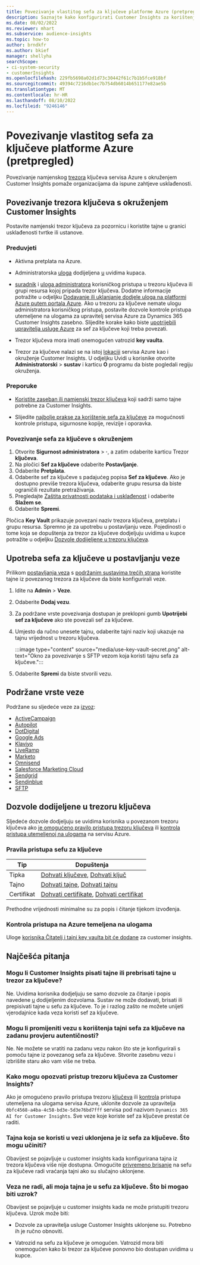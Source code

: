 ```yaml
---
title: Povezivanje vlastitog sefa za ključeve platforme Azure (pretpregled)
description: Saznajte kako konfigurirati Customer Insights za korištenje vlastitog trezora ključeva servisa Azure za upravljanje tajnama.
ms.date: 08/02/2022
ms.reviewer: mhart
ms.subservice: audience-insights
ms.topic: how-to
author: brndkfr
ms.author: bkief
manager: shellyha
searchScope:
- ci-system-security
- customerInsights
ms.openlocfilehash: 229fb5698a02d1d73c30442f61c7b1b5fce918bf
ms.sourcegitcommit: 49394c7216db1ec7b754db6014b651177e82ae5b
ms.translationtype: MT
ms.contentlocale: hr-HR
ms.lasthandoff: 08/10/2022
ms.locfileid: "9246146"
---
```

# <a name="bring-your-own-azure-key-vault-preview"></a>Povezivanje vlastitog sefa za ključeve platforme Azure (pretpregled)

Povezivanje namjenskog [trezora](/azure/key-vault/general/basic-concepts) ključeva servisa Azure s okruženjem Customer Insights pomaže organizacijama da ispune zahtjeve usklađenosti.

## <a name="link-the-key-vault-to-the-customer-insights-environment"></a>Povezivanje trezora ključeva s okruženjem Customer Insights

Postavite namjenski trezor ključeva za pozornicu i koristite tajne u granici usklađenosti tvrtke ili ustanove.

### <a name="prerequisites"></a>Preduvjeti

- Aktivna pretplata na Azure.

- Administratorska [uloga](permissions.md#admin) dodijeljena [u](permissions.md#add-users) uvidima kupaca.

- [suradnik](/azure/role-based-access-control/built-in-roles#contributor) i [uloga administratora](/azure/role-based-access-control/built-in-roles#user-access-administrator) korisničkog pristupa u trezoru ključeva ili grupi resursa kojoj pripada trezor ključeva. Dodatne informacije potražite u odjeljku [Dodavanje ili uklanjanje dodjele uloga na platformi Azure putem portala Azure](/azure/role-based-access-control/role-assignments-portal). Ako u trezoru za ključeve nemate ulogu administratora korisničkog pristupa, postavite dozvole kontrole pristupa utemeljene na ulogama za upravitelj servisa Azure za Dynamics 365 Customer Insights zasebno. Slijedite korake kako biste [upotrijebili upravitelja usluge Azure](connect-service-principal.md) za sef za ključeve koji treba povezati.

- Trezor ključeva mora imati onemogućen vatrozid **key vaulta**.

- Trezor za ključeve nalazi se na istoj [lokaciji](https://azure.microsoft.com/global-infrastructure/geographies/#overview) servisa Azure kao i okruženje Customer Insights. U odjeljku Uvidi u korisnike otvorite **Administratorski** > **sustav** i karticu **O** programu da biste pogledali regiju okruženja.

### <a name="recommendations"></a>Preporuke

- [Koristite zaseban ili namjenski trezor ključeva](/azure/key-vault/general/best-practices#why-we-recommend-separate-key-vaults) koji sadrži samo tajne potrebne za Customer Insights.

- Slijedite [najbolje prakse za korištenje sefa za ključeve](/azure/key-vault/general/best-practices#turn-on-logging) za mogućnosti kontrole pristupa, sigurnosne kopije, revizije i oporavka.

### <a name="link-a-key-vault-to-the-environment"></a>Povezivanje sefa za ključeve s okruženjem

1. Otvorite **Sigurnost administratora** > **·**, a zatim odaberite karticu Trezor **ključeva**.
1. Na pločici **Sef za ključeve** odaberite **Postavljanje**.
1. Odaberite **Pretplata**.
1. Odaberite sef za ključeve s padajućeg popisa **Sef za ključeve**. Ako je dostupno previše trezora ključeva, odaberite grupu resursa da biste ograničili rezultate pretraživanja.
1. Pregledajte [Zaštita privatnosti podataka i usklađenost](connections.md#data-privacy-and-compliance) i odaberite **Slažem se**.
1. Odaberite **Spremi**.

Pločica **Key Vault** prikazuje povezani naziv trezora ključeva, pretplatu i grupu resursa. Spremno je za upotrebu u postavljanju veze.
Pojedinosti o tome koja se dopuštenja za trezor za ključeve dodjeljuju uvidima u kupce potražite u odjeljku [Dozvole dodijeljene u trezoru ključeva](#permissions-granted-on-the-key-vault).

## <a name="use-the-key-vault-in-the-connection-setup"></a>Upotreba sefa za ključeve u postavljanju veze

Prilikom [postavljanja veza](connections.md) s [podržanim sustavima trećih strana](#supported-connection-types) koristite tajne iz povezanog trezora za ključeve da biste konfigurirali veze.

1. Idite na **Admin** > **Veze**.
1. Odaberite **Dodaj vezu**.
1. Za podržane vrste povezivanja dostupan je preklopni gumb **Upotrijebi sef za ključeve** ako ste povezali sef za ključeve.
1. Umjesto da ručno unesete tajnu, odaberite tajni naziv koji ukazuje na tajnu vrijednost u trezoru ključeva.

   :::image type="content" source="media/use-key-vault-secret.png" alt-text="Okno za povezivanje s SFTP vezom koja koristi tajnu sefa za ključeve.":::

1. Odaberite **Spremi** da biste stvorili vezu.

## <a name="supported-connection-types"></a>Podržane vrste veze

Podržane su sljedeće veze za [izvoz](export-destinations.md):

* [ActiveCampaign](export-active-campaign.md)
* [Autopilot](export-autopilot.md)
* [DotDigital](export-dotdigital.md)
* [Google Ads](export-google-ads.md)
* [Klaviyo](export-klaviyo.md)
* [LiveRamp](export-liveramp.md)
* [Marketo](export-marketo.md)
* [Omnisend](export-omnisend.md)
* [Salesforce Marketing Cloud](export-salesforce.md)
* [Sendgrid](export-sendgrid.md)
* [Sendinblue](export-sendinblue.md)
* [SFTP](export-sftp.md)

## <a name="permissions-granted-on-the-key-vault"></a>Dozvole dodijeljene u trezoru ključeva

Sljedeće dozvole dodjeljuju se uvidima korisnika u povezanom trezoru ključeva ako [je omogućeno pravilo pristupa trezoru ključeva](/azure/key-vault/general/assign-access-policy?tabs=azure-portal) ili [kontrola pristupa utemeljenoj na ulogama](/azure/key-vault/general/rbac-guide?tabs=azure-cli) na servisu Azure.

### <a name="key-vault-access-policy"></a>Pravila pristupa sefu za ključeve

| Tip        | Dopuštenja          |
| ----------- | -------------------- |
| Tipka         | [Dohvati ključeve](/rest/api/keyvault/keys/get-keys/get-keys), [Dohvati ključ](/rest/api/keyvault/keys/get-key/get-key)                                 |
| Tajno      | [Dohvati tajne](/rest/api/keyvault/secrets/get-secrets/get-secrets), [Dohvati tajnu](/rest/api/keyvault/secrets/get-secret/get-secret)                     |
| Certifikat | [Dohvati certifikate](/rest/api/keyvault/certificates/get-certificates/get-certificates), [Dohvati certifikat](/rest/api/keyvault/certificates/get-certificate/get-certificate) |

Prethodne vrijednosti minimalne su za popis i čitanje tijekom izvođenja.

### <a name="azure-role-based-access-control"></a>Kontrola pristupa na Azure temeljena na ulogama

Uloge [korisnika Čitatelj i tajni key vaulta bit će dodane](/azure/key-vault/general/rbac-guide?tabs=azure-cli) za customer insights.

## <a name="frequently-asked-questions"></a>Najčešća pitanja

### <a name="can-customer-insights-write-secrets-or-overwrite-secrets-into-the-key-vault"></a>Mogu li Customer Insights pisati tajne ili prebrisati tajne u trezor za ključeve?

Ne. Uvidima korisnika dodjeljuju se samo dozvole za čitanje i popis navedene [u](#permissions-granted-on-the-key-vault) dodijeljenim dozvolama. Sustav ne može dodavati, brisati ili prepisivati tajne u sefu za ključeve. To je i razlog zašto ne možete unijeti vjerodajnice kada veza koristi sef za ključeve.

### <a name="can-i-change-a-connection-from-using-key-vault-secrets-to-default-authentication"></a>Mogu li promijeniti vezu s korištenja tajni sefa za ključeve na zadanu provjeru autentičnosti?

Ne. Ne možete se vratiti na zadanu vezu nakon što ste je konfigurirali s pomoću tajne iz povezanog sefa za ključeve. Stvorite zasebnu vezu i izbrišite staru ako vam više ne treba.

### <a name="how-can-i-revoke-access-to-a-key-vault-for-customer-insights"></a>Kako mogu opozvati pristup trezoru ključeva za Customer Insights?

Ako je omogućeno pravilo pristupa trezoru [ključeva](/azure/key-vault/general/assign-access-policy?tabs=azure-portal) ili [kontrola](/azure/key-vault/general/rbac-guide?tabs=azure-cli) pristupa utemeljena na ulogama servisa Azure, uklonite dozvole za upravitelja `0bfc4568-a4ba-4c58-bd3e-5d3e76bd7fff` servisa pod nazivom `Dynamics 365 AI for Customer Insights`. Sve veze koje koriste sef za ključeve prestat će raditi.

### <a name="a-secret-thats-used-in-a-connection-got-removed-from-the-key-vault-what-can-i-do"></a>Tajna koja se koristi u vezi uklonjena je iz sefa za ključeve. Što mogu učiniti?

Obavijest se pojavljuje u customer insights kada konfigurirana tajna iz trezora ključeva više nije dostupna. Omogućite [privremeno brisanje](/azure/key-vault/general/soft-delete-overview) na sefu za ključeve radi vraćanja tajni ako su slučajno uklonjene.

### <a name="a-connection-doesnt-work-but-my-secret-is-in-the-key-vault-what-might-be-the-cause"></a>Veza ne radi, ali moja tajna je u sefu za ključeve. Što bi mogao biti uzrok?

Obavijest se pojavljuje u customer insights kada ne može pristupiti trezoru ključeva. Uzrok može biti:

- Dozvole za upravitelja usluge Customer Insights uklonjene su. Potrebno ih je ručno obnoviti.

- Vatrozid na sefu za ključeve je omogućen. Vatrozid mora biti onemogućen kako bi trezor za ključeve ponovno bio dostupan uvidima u kupce.
